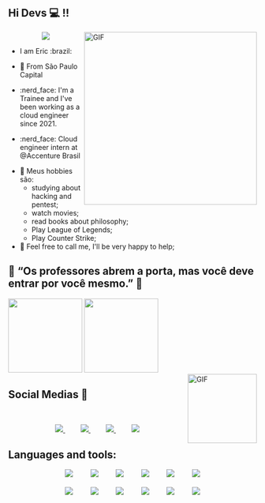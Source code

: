 ## Hi Devs 💻 !!
<img align="right" alt="GIF" src="https://ci3.googleusercontent.com/proxy/32qIm3hl4C2Fc68nzvpN-LLOwX2eU3TY6DgHDtkRUogC3cOFZsMeFxxG7pFTx6t4pk2OPnyvWQzKgD1n65orz2CqnvZliyvuOcOvN-uBTFR1l7HMbdGipPdNCzV3gy5jYffy7tXF=s0-d-e1-ft#https://octocat-generator-assets.githubusercontent.com/my-octocat-1623605477566.png" width="350px"/>

 <p align="center"> 
   <img alingn="center" src="https://profile-counter.glitch.me/eric-viezzer/count.svg"/> 
 </p>


- <p>I am Eric :brazil:</p>
- <p>📍 From São Paulo Capital</p>
- <p>:nerd_face: I'm a Trainee and I've been working as a cloud engineer since 2021.</p>
- <p>:nerd_face: Cloud engineer intern at @Accenture Brasil</p>
- 👾 Meus hobbies são: 
  - studying about hacking and pentest; 
  - watch movies;
  - read books about philosophy;
  - Play League of Legends;
  - Play Counter Strike;
- 💬 Feel free to call me, I'll be very happy to help;

##  🚀 **“Os professores abrem a porta, mas você deve entrar por você mesmo.”**  🚀

<div>
  <img height="150em" src="https://github-readme-stats.vercel.app/api?username=eric-viezzer&show_icons=true&theme=dracula&include_all_commits=true&count_private=true"/>
  <img height="150em" src="https://github-readme-stats.vercel.app/api/top-langs/?username=eric-viezzer&layout=compact&langs_count=16&theme=dracula"/>
</div>

<img align="right" alt="GIF" height="140px" src="https://media.giphy.com/media/J5B1Y8QZnzXXbLQIBu/giphy.gif"/>

##  **Social Medias** :iphone: 

<br>
<div>
<p align="center">
    <a href="https://github.com/eric-viezzer">
        <img  src="https://img.shields.io/badge/github-%23100000.svg?&style=for-the-badge&logo=github&logoColor=white&link=mailto:https://github.com/eric-viezzer">
    </a>
    &nbsp;&nbsp;&nbsp;&nbsp;&nbsp;&nbsp;&nbsp;
    <a href="ericviezzer01@gmail.com">
        <img src="https://img.shields.io/badge/gmail-D14836?&style=for-the-badge&logo=gmail&logoColor=white&link=mailto:mateusaraujo996@gmail.com">
    </a>
    &nbsp;&nbsp;&nbsp;&nbsp;&nbsp;&nbsp;&nbsp;
    <a href="https://www.linkedin.com/in/mateusaraujobarros">
        <img src="https://img.shields.io/badge/linkedin-%230077B5.svg?&style=for-the-badge&logo=linkedin&logoColor=white&link=mailto:https://www.linkedin.com/in/mateusaraujobarros/">
    </a>
   &nbsp;&nbsp;&nbsp;&nbsp;&nbsp;&nbsp;&nbsp;
    <a align="center">
      <img src="https://img.shields.io/badge/Instagram-E4405F?style=for-the-badge&logo=instagram&logoColor=white">
    </a>
</p>
  
## Languages and tools:

<p align="center">    
    <img  src="https://img.shields.io/badge/Python-3776AB?style=for-the-badge&logo=python&logoColor=white">
    &nbsp;&nbsp;&nbsp;&nbsp;&nbsp;&nbsp;&nbsp;
    <img src="https://img.shields.io/badge/HTML5-E34F26?style=for-the-badge&logo=html5&logoColor=white">  
    &nbsp;&nbsp;&nbsp;&nbsp;&nbsp;&nbsp;&nbsp;
    <img src="https://img.shields.io/badge/CSS3-1572B6?style=for-the-badge&logo=css3&logoColor=white">
    &nbsp;&nbsp;&nbsp;&nbsp;&nbsp;&nbsp;&nbsp;
    <img src="https://img.shields.io/badge/JavaScript-323330?style=for-the-badge&logo=javascript&logoColor=F7DF1E">
    &nbsp;&nbsp;&nbsp;&nbsp;&nbsp;&nbsp;&nbsp;
    <img src="https://img.shields.io/badge/Java-ED8B00?style=for-the-badge&logo=java&logoColor=white">
    &nbsp;&nbsp;&nbsp;&nbsp;&nbsp;&nbsp;&nbsp;
    <img src="https://img.shields.io/badge/Google_Cloud-4285F4?style=for-the-badge&logo=google-cloud&logoColor=white">
    <br><br>
    <img src="https://img.shields.io/badge/Amazon_AWS-232F3E?style=for-the-badge&logo=amazon-aws&logoColor=white">
    &nbsp;&nbsp;&nbsp;&nbsp;&nbsp;&nbsp;&nbsp;
    <img src="https://img.shields.io/badge/Kali_Linux-557C94?style=for-the-badge&logo=kali-linux&logoColor=white">
    &nbsp;&nbsp;&nbsp;&nbsp;&nbsp;&nbsp;&nbsp;
    <img src="https://img.shields.io/badge/Android-3DDC84?style=for-the-badge&logo=android&logoColor=white">
    &nbsp;&nbsp;&nbsp;&nbsp;&nbsp;&nbsp;&nbsp;
    <img src="https://img.shields.io/badge/Adobe%20Photoshop-31A8FF?style=for-the-badge&logo=Adobe%20Photoshop&logoColor=black">
    &nbsp;&nbsp;&nbsp;&nbsp;&nbsp;&nbsp;&nbsp;
    <img src="https://img.shields.io/badge/Windows-0078D6?style=for-the-badge&logo=windows&logoColor=white">
    &nbsp;&nbsp;&nbsp;&nbsp;&nbsp;&nbsp;&nbsp;
    <img src="https://img.shields.io/badge/MySQL-00000F?style=for-the-badge&logo=mysql&logoColor=white"
</p>
